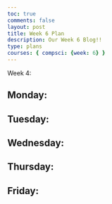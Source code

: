 ```yaml
---
toc: true
comments: false
layout: post
title: Week 6 Plan 
description: Our Week 6 Blog!! 
type: plans
courses: { compsci: {week: 6} }
---
```


Week 4:

Monday:
- 

Tuesday:
- 

Wednesday:
- 

Thursday:
- 

Friday:
- 